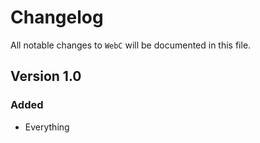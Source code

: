 # Changelog

All notable changes to `WebC` will be documented in this file.

## Version 1.0

### Added
- Everything
